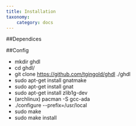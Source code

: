 ```yaml
---
title: Installation
taxonomy:
    category: docs
---
```


##Dependices

##Config
- mkdir ghdl
- cd ghdl/
- git clone https://github.com/tgingold/ghdl ./ghdl
- sudo apt-get install gnatmake
- sudo apt-get install gnat
- sudo apt-get install zlib1g-dev
- (archlinux) pacman -S gcc-ada
- ./configure --prefix=/usr/local
- sudo make
- sudo make install
